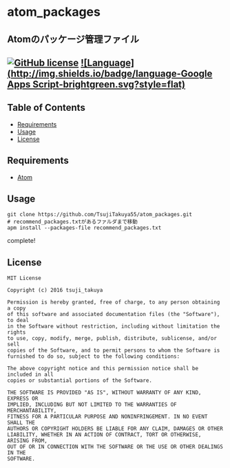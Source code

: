 # atom_packages

## Atomのパッケージ管理ファイル

[![GitHub license](https://img.shields.io/badge/license-MIT-brightgreen.svg)](https://github.com/konifar/fab-transformation/blob/master/LICENSE) [![Language](http://img.shields.io/badge/language-Google Apps Script-brightgreen.svg?style=flat)](https://developers.google.com/apps-script/)
--------------------------------------------------------------------------------

## Table of Contents

- [Requirements](#Requirements)
- [Usage](#Usage)
- [License](#License)

## Requirements

- [Atom](https://atom.io/)

## Usage

```shell
git clone https://github.com/TsujiTakuya55/atom_packages.git
# recommend_packages.txtがあるファルダまで移動
apm install --packages-file recommend_packages.txt
```

complete!

## License

```
MIT License

Copyright (c) 2016 tsuji_takuya

Permission is hereby granted, free of charge, to any person obtaining a copy
of this software and associated documentation files (the "Software"), to deal
in the Software without restriction, including without limitation the rights
to use, copy, modify, merge, publish, distribute, sublicense, and/or sell
copies of the Software, and to permit persons to whom the Software is
furnished to do so, subject to the following conditions:

The above copyright notice and this permission notice shall be included in all
copies or substantial portions of the Software.

THE SOFTWARE IS PROVIDED "AS IS", WITHOUT WARRANTY OF ANY KIND, EXPRESS OR
IMPLIED, INCLUDING BUT NOT LIMITED TO THE WARRANTIES OF MERCHANTABILITY,
FITNESS FOR A PARTICULAR PURPOSE AND NONINFRINGEMENT. IN NO EVENT SHALL THE
AUTHORS OR COPYRIGHT HOLDERS BE LIABLE FOR ANY CLAIM, DAMAGES OR OTHER
LIABILITY, WHETHER IN AN ACTION OF CONTRACT, TORT OR OTHERWISE, ARISING FROM,
OUT OF OR IN CONNECTION WITH THE SOFTWARE OR THE USE OR OTHER DEALINGS IN THE
SOFTWARE.
```
